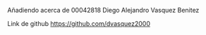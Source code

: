 Añadiendo acerca de
00042818
Diego Alejandro Vasquez Benitez

Link de github https://github.com/dvasquez2000